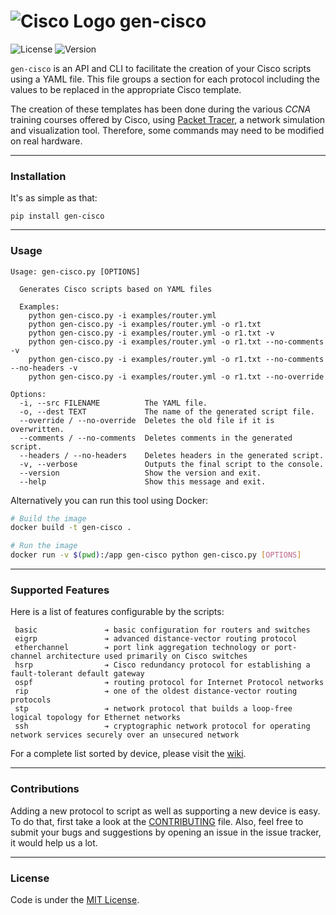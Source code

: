 # ![Cisco Logo](assets/cisco.png "Cisco logo") gen-cisco

![License](https://img.shields.io/badge/License-MIT-green.svg)
![Version](https://img.shields.io/badge/version-1.2.5-blue.svg)

`gen-cisco` is an API and CLI to facilitate the creation of your Cisco scripts
using a YAML file. This file groups a section for each protocol including the
values to be replaced in the appropriate Cisco template.

The creation of these templates has been done during the various _CCNA_ training
courses offered by Cisco, using [Packet
Tracer](https://www.netacad.com/courses/packet-tracer-download/), a network
simulation and visualization tool. Therefore, some commands may need to be
modified on real hardware.

---

### Installation

It's as simple as that:

```
pip install gen-cisco
```

---

### Usage

```
Usage: gen-cisco.py [OPTIONS]

  Generates Cisco scripts based on YAML files

  Examples:
    python gen-cisco.py -i examples/router.yml
    python gen-cisco.py -i examples/router.yml -o r1.txt
    python gen-cisco.py -i examples/router.yml -o r1.txt -v
    python gen-cisco.py -i examples/router.yml -o r1.txt --no-comments -v
    python gen-cisco.py -i examples/router.yml -o r1.txt --no-comments --no-headers -v
    python gen-cisco.py -i examples/router.yml -o r1.txt --no-override

Options:
  -i, --src FILENAME          The YAML file.
  -o, --dest TEXT             The name of the generated script file.
  --override / --no-override  Deletes the old file if it is overwritten.
  --comments / --no-comments  Deletes comments in the generated script.
  --headers / --no-headers    Deletes headers in the generated script.
  -v, --verbose               Outputs the final script to the console.
  --version                   Show the version and exit.
  --help                      Show this message and exit.
```

Alternatively you can run this tool using Docker:

```bash
# Build the image
docker build -t gen-cisco .

# Run the image
docker run -v $(pwd):/app gen-cisco python gen-cisco.py [OPTIONS]
```

---

### Supported Features

Here is a list of features configurable by the scripts:

```
 basic               ➔ basic configuration for routers and switches
 eigrp               ➔ advanced distance-vector routing protocol
 etherchannel        ➔ port link aggregation technology or port-channel architecture used primarily on Cisco switches
 hsrp                ➔ Cisco redundancy protocol for establishing a fault-tolerant default gateway
 ospf                ➔ routing protocol for Internet Protocol networks
 rip                 ➔ one of the oldest distance-vector routing protocols
 stp                 ➔ network protocol that builds a loop-free logical topology for Ethernet networks
 ssh                 ➔ cryptographic network protocol for operating network services securely over an unsecured network
```

For a complete list sorted by device, please visit the [wiki](https://github.com/rememberYou/gen-cisco/wiki/Supported-Features).

---

### Contributions

Adding a new protocol to script as well as supporting a new device is easy. To
do that, first take a look at the [CONTRIBUTING](https://github.com/rememberYou/gen-cisco/blob/master/CONTRIBUTING.md)
file. Also, feel free to submit your bugs and suggestions by opening an issue in
the issue tracker, it would help us a lot.

---

### License

Code is under the [MIT License](https://github.com/rememberYou/gen-cisco/blob/master/LICENSE).
